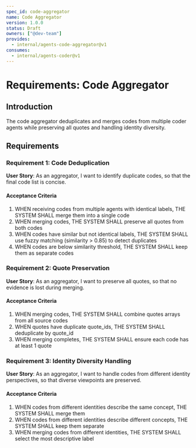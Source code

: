 ```yaml
---
spec_id: code-aggregator
name: Code Aggregator
version: 1.0.0
status: Draft
owners: ["@dev-team"]
provides:
  - internal/agents-code-aggregator@v1
consumes:
  - internal/agents-coder@v1
---
```


# Requirements: Code Aggregator

## Introduction

The code aggregator deduplicates and merges codes from multiple coder agents while preserving all quotes and handling identity diversity.

## Requirements

### Requirement 1: Code Deduplication

**User Story**: As an aggregator, I want to identify duplicate codes, so that the final code list is concise.

#### Acceptance Criteria

1. WHEN receiving codes from multiple agents with identical labels, THE SYSTEM SHALL merge them into a single code
2. WHEN merging codes, THE SYSTEM SHALL preserve all quotes from both codes
3. WHEN codes have similar but not identical labels, THE SYSTEM SHALL use fuzzy matching (similarity > 0.85) to detect duplicates
4. WHEN codes are below similarity threshold, THE SYSTEM SHALL keep them as separate codes

### Requirement 2: Quote Preservation

**User Story**: As an aggregator, I want to preserve all quotes, so that no evidence is lost during merging.

#### Acceptance Criteria

1. WHEN merging codes, THE SYSTEM SHALL combine quotes arrays from all source codes
2. WHEN quotes have duplicate quote_ids, THE SYSTEM SHALL deduplicate by quote_id
3. WHEN merging completes, THE SYSTEM SHALL ensure each code has at least 1 quote

### Requirement 3: Identity Diversity Handling

**User Story**: As an aggregator, I want to handle codes from different identity perspectives, so that diverse viewpoints are preserved.

#### Acceptance Criteria

1. WHEN codes from different identities describe the same concept, THE SYSTEM SHALL merge them
2. WHEN codes from different identities describe different concepts, THE SYSTEM SHALL keep them separate
3. WHEN merging codes from different identities, THE SYSTEM SHALL select the most descriptive label
